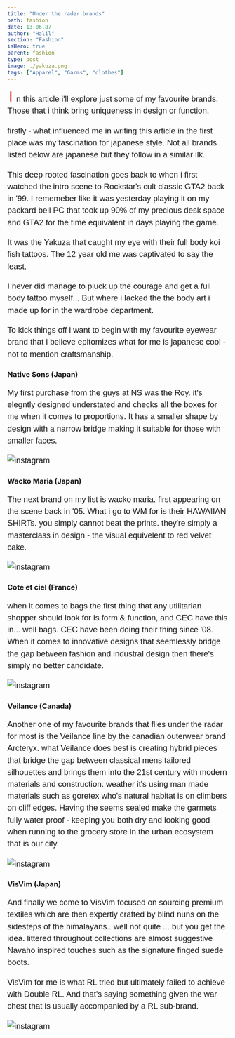 ```yaml
---
title: "Under the rader brands"
path: fashion
date: 13.06.87
author: "Halil"
section: "Fashion"
isHero: true
parent: fashion
type: post
image: ./yakuza.png
tags: ["Apparel", "Garms", "clothes"]
---
```

<style>

@import url('https://fonts.googleapis.com/css2?family=Marck+Script&display=swap');
@import url('https://fonts.googleapis.com/css2?family=Lato:ital,wght@0,400;0,700;1,400;1,700&display=swap');
@import url('https://fonts.googleapis.com/css2?family=Changa&display=swap');

div > .gatsby-resp-iframe-wrapper {
    width: 90%;
    padding-bottom: 155% !important;
    margin: 0 auto;
    border: 1px solid #ccc;
}

iframe {
    height: 100% !important;
}

p:first-of-type:first-letter {
    font-size: 1.75rem;
    color: rgb(219, 51, 52);
    padding-top: 30px;
    padding-right: 8px;
    padding-left: 3px
}

p {
    font-size: 0.9rem;
    line-height: 1.85rem;
    font-family: 'Lato', sans-serif;
}

ul > li {
    font-size: 0.9rem;
    line-height: 1.45rem;
    letter-spacing: 0.025rem;
    font-family: 'Lato', sans-serif;
}

h4 {
    font-family: Arial, Helvetica, sans-serif;
    font-size: 1.4rem;
    letter-spacing: 0.005rem;
    color: #000000
    padding: 0;
    margin: 10px 0 30px 0;
}

@media (min-width: 768px) {

    div > .gatsby-resp-iframe-wrapper {
        width: 55%;
        padding-bottom: 90% !important;
        margin: 0 auto;
    }

    iframe {
        height: 100% !important;
    }

    p:first-of-type:first-letter {
        font-size: 2.1rem;
        color: rgb(219, 51, 52);
        padding-top: 30px;
        padding-right: 8px;
        padding-left: 3px;
    }

    p {
        font-size: 1.15rem;
        line-height: 1.7rem;
        font-family: 'Nunito', sans-serif;sans-serif;
    }

    ul > li {
        font-size: 1.05rem;
        line-height: 1.55rem;
        font-family: 'Nunito', sans-serif;sans-serif;
    }

    h4 {
        font-size: 1.8rem;
    }
}

@media (min-width: 1024px) {

    div > .gatsby-resp-iframe-wrapper {
        width: 55%;
        padding-bottom: 85% !important;
        margin: 0 auto;
    }

    iframe {
        height: 100% !important;
    }

    p:first-of-type:first-letter {
        font-size: 2.1rem;
        color: rgb(219, 51, 52);
        padding-top: 30px;
        padding-right: 8px;
        padding-left: 3px;
    }

    p {
        font-size: 1.15rem;
        line-height: 1.7rem;
        font-family: 'Nunito', sans-serif;sans-serif;
    }

    ul > li {
        font-size: 1.05rem;
        line-height: 1.55rem;
        font-family: 'Nunito', sans-serif;sans-serif;
    }

    h3 {
        font-size: 2rem;
    }
}


</style>

In this article i'll explore just some of my favourite brands. 
Those that i think bring uniqueness in design or function.

firstly - what influenced me in writing this article in the first place was my fascination for 
japanese style. Not all brands listed below are japanese but they follow in a similar ilk.

This deep rooted fascination goes back to when i first 
watched the intro scene to Rockstar's cult classic GTA2 back in '99. 
I rememeber like it was yesterday playing it on my packard bell PC that took up 90% of my
precious desk space and GTA2 for the time equivalent in days playing the game.

It was the Yakuza that caught my eye with their full body koi fish tattoos.
The 12 year old me was captivated to say the least.

I never did manage to pluck up the courage and get a full body tattoo myself... 
But where i lacked the the body art i made up for in the wardrobe department.

To kick things off i want to begin with my favourite eyewear brand that i believe epitomizes 
what for me is japanese cool - not to mention craftsmanship.

### Native Sons (Japan)

My first purchase from the guys at NS was the Roy.
it's elegntly designed understated and checks all the boxes for me when it comes to proportions.
It has a smaller shape by design with a narrow bridge making it suitable for those with smaller faces.

![instagram](B_KJgLIjXU_)

### Wacko Maria (Japan)

The next brand on my list is wacko maria. first appearing on the scene back in '05. What i go to WM
for is their HAWAIIAN SHIRTs. you simply cannot beat the prints. they're 
simply a masterclass in design - the visual equivelent to red velvet cake.

![instagram](Bg548PVANGJ)

### Cote et ciel (France)

when it comes to bags the first thing that any utilitarian shopper should look for is form & function, 
and CEC have this in... well bags. CEC have been doing their thing since '08. 
When it comes to innovative designs that seemlessly bridge the gap between fashion and industral design 
then there's simply no better candidate.


![instagram](BdxwLFfBN3h)

### Veilance (Canada)

Another one of my favourite brands that flies under the radar for most is the Veilance line by the canadian
outerwear brand Arcteryx. 
what Veilance does best is creating hybrid pieces that bridge the gap between
classical mens tailored silhouettes and brings them into the 21st century with modern materials 
and construction. weather it's using man made materials such as goretex who's natural habitat is on 
climbers on cliff edges. 
Having the seems sealed make the garmets fully water proof - keeping you both dry and looking good
when running to the grocery store in the urban ecosystem that is our city.

![instagram](BXyHdqmFqQz)

### VisVim (Japan)

And finally we come to VisVim
focused on sourcing premium textiles which are then expertly crafted by blind nuns on the sidesteps of the himalayans.. 
well not quite ... but you get the idea.
littered throughout collections are almost suggestive Navaho inspired touches such as the signature finged suede boots.

VisVim for me is what RL tried but ultimately failed to achieve with Double RL. And that's saying something 
given the war chest that is usually accompanied by a RL sub-brand.

![instagram](B18DCOJlqtp)